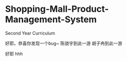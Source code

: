 # Shopping-Mall-Product-Management-System
Second Year Curriculum

好耶，恭喜你发现一个bug~
陈骁宇到此一游
胡子冉到此一游

好耶
hhh